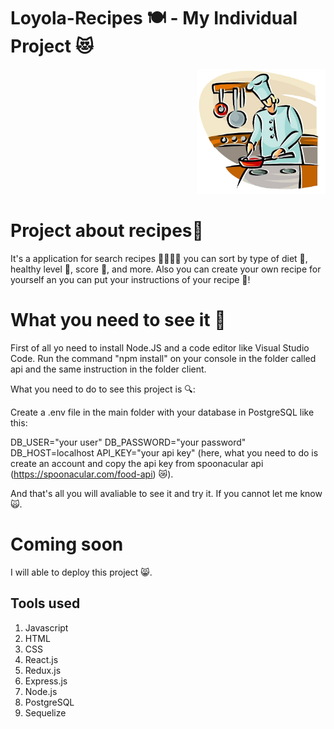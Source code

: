 
# Loyola-Recipes 🍽 - My Individual Project 😻

<p align="right">
  <img height="200" src="./cooking.png" />
</p>

# Project about recipes🥓
It's a application for search recipes 🥧🎂🍔🥓 you can sort by type of diet 🎯, healthy level 🥬, score 🎱, and more. Also you can create your own recipe for yourself an you can put your instructions of your recipe 🥂!

# What you need to see it 🍭
First of all yo need to install Node.JS and a code editor like Visual Studio Code. Run the command "npm install" on your console in the folder called api and the same instruction in the folder client.

What you need to do to see this project is 🔍:

Create a .env file in the main folder with your database in PostgreSQL like this:

DB_USER="your user"
DB_PASSWORD="your password"
DB_HOST=localhost
API_KEY="your api key" (here, what you need to do is create an account and copy the api key from spoonacular api (https://spoonacular.com/food-api) 😿).

And that's all you will avaliable to see it and try it. If you cannot let me know 🙀. 

# Coming soon
I will able to deploy this project 😸.

## Tools used
1) Javascript
2) HTML
3) CSS
4) React.js
5) Redux.js
6) Express.js
7) Node.js
8) PostgreSQL
9) Sequelize
